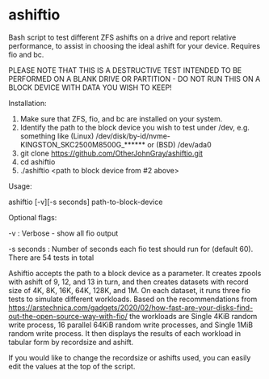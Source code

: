 # ashiftio
Bash script to test different ZFS ashifts on a drive and report relative performance, to assist in choosing the ideal ashift for your device. Requires fio and bc.

PLEASE NOTE THAT THIS IS A DESTRUCTIVE TEST INTENDED TO BE PERFORMED ON A BLANK DRIVE OR PARTITION - DO NOT RUN THIS ON A BLOCK DEVICE WITH DATA YOU WISH TO KEEP!

Installation:

1. Make sure that ZFS, fio, and bc are installed on your system.
2. Identify the path to the block device you wish to test under /dev, e.g. something like (Linux) /dev/disk/by-id/nvme-KINGSTON_SKC2500M8500G_****** or (BSD) /dev/ada0
3. git clone https://github.com/OtherJohnGray/ashiftio.git
4. cd ashiftio
5. ./ashiftio <path to block device from #2 above>

Usage: 

ashiftio [-v][-s seconds] path-to-block-device

Optional flags:

-v : Verbose - show all fio output

-s seconds : Number of seconds each fio test should run for (default 60). There are 54 tests in total


Ashiftio accepts the path to a block device as a parameter. It creates zpools with ashift of 9, 12, and 13 in turn, and then creates datasets with record size of 4K, 8K, 16K, 64K, 128K, and 1M. On each dataset, it runs 
three fio tests to simulate different workloads. Based on the recommendations from https://arstechnica.com/gadgets/2020/02/how-fast-are-your-disks-find-out-the-open-source-way-with-fio/ the workloads are Single 4KiB random write process, 
16 parallel 64KiB random write processes, and Single 1MiB random write process. It then displays the results of each workload in tabular form by recordsize and ashift.

If you would like to change the recordsize or ashifts used, you can easily edit the values at the top of the script.




